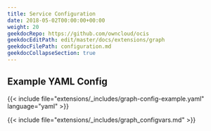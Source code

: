 ```yaml
---
title: Service Configuration
date: 2018-05-02T00:00:00+00:00
weight: 20
geekdocRepo: https://github.com/owncloud/ocis
geekdocEditPath: edit/master/docs/extensions/graph
geekdocFilePath: configuration.md
geekdocCollapseSection: true
---
```

## Example YAML Config

{{< include file="extensions/_includes/graph-config-example.yaml"  language="yaml" >}}

{{< include file="extensions/_includes/graph_configvars.md" >}}